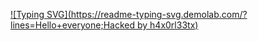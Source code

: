 [![Typing SVG](https://readme-typing-svg.demolab.com/?lines=Hello+everyone;Hacked by h4x0rl33tx)](https://git.io/typing-svg)

